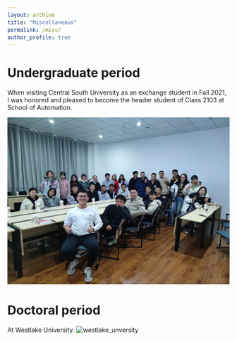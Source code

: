 ```yaml
---
layout: archive
title: "Miscellaneous"
permalink: /misc/
author_profile: true
---
```


# Undergraduate period

When visiting Central South University as an exchange student in Fall 2021, I was honored and pleased to become the header student of Class 2103 at School of Automation.

![Class of 2103, central south university](../images/csu_2103.jpg)

# Doctoral period
At Westlake University.
![westlake_unversity](../images/westlake_2024_5_15.jpg)